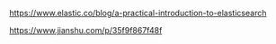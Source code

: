 https://www.elastic.co/blog/a-practical-introduction-to-elasticsearch

https://www.jianshu.com/p/35f9f867f48f